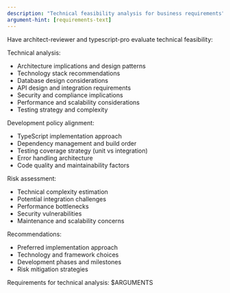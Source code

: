 ```yaml
---
description: "Technical feasibility analysis for business requirements"
argument-hint: [requirements-text]
---
```


Have architect-reviewer and typescript-pro evaluate technical feasibility:

Technical analysis:
- Architecture implications and design patterns
- Technology stack recommendations
- Database design considerations
- API design and integration requirements
- Security and compliance implications
- Performance and scalability considerations
- Testing strategy and complexity

Development policy alignment:
- TypeScript implementation approach
- Dependency management and build order
- Testing coverage strategy (unit vs integration)
- Error handling architecture
- Code quality and maintainability factors

Risk assessment:
- Technical complexity estimation
- Potential integration challenges
- Performance bottlenecks
- Security vulnerabilities
- Maintenance and scalability concerns

Recommendations:
- Preferred implementation approach
- Technology and framework choices
- Development phases and milestones
- Risk mitigation strategies

Requirements for technical analysis: $ARGUMENTS
